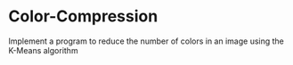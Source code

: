 # Color-Compression
Implement a program to reduce the number of colors in an image using the K-Means algorithm

